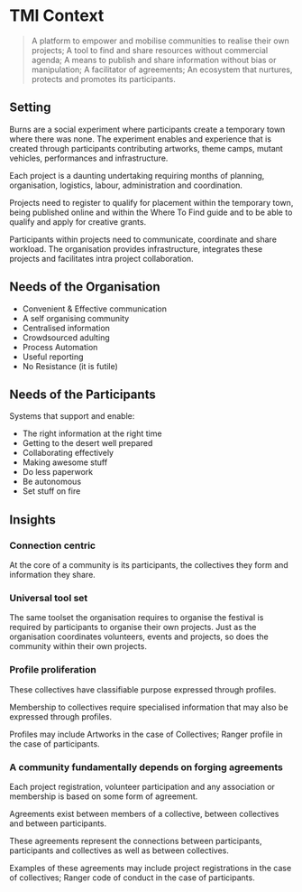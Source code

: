 # TMI Context

>A platform to empower and mobilise communities to realise their own projects;
>A tool to find and share resources without commercial agenda;
>A means to publish and share information without bias or manipulation;
>A facilitator of agreements;
>An ecosystem that nurtures, protects and promotes its participants.


## Setting

Burns are a social experiment where participants create a temporary town where
there was none. The experiment enables and experience that is created through
participants contributing artworks, theme camps, mutant vehicles, performances
and infrastructure.

Each project is a daunting undertaking requiring months of
planning, organisation, logistics, labour, administration and coordination.


Projects need to register to qualify for placement within the temporary town,
being published online and within the Where To Find guide and to be able to
qualify and apply for creative grants.

Participants within projects need to communicate, coordinate and share workload.
The organisation provides infrastructure, integrates these projects and
facilitates intra project collaboration.


## Needs of the Organisation

* Convenient & Effective communication
* A self organising community
* Centralised information
* Crowdsourced adulting
* Process Automation
* Useful reporting
* No Resistance (it is futile)


## Needs of the Participants

Systems that support and enable:

* The right information at the right time
* Getting to the desert well prepared
* Collaborating effectively
* Making awesome stuff
* Do less paperwork
* Be autonomous
* Set stuff on fire


## Insights

### Connection centric

At the core of a community is its participants, the collectives they form and information they share.

### Universal tool set

The same toolset the organisation requires to organise the festival is required by participants to organise their own projects.
Just as the organisation coordinates volunteers, events and projects, so does the community within their own projects.

### Profile proliferation

These collectives have classifiable purpose expressed through profiles.

Membership to collectives require specialised information that may also be expressed through profiles.

Profiles may include Artworks in the case of Collectives; Ranger profile in the case of participants.


### A community fundamentally depends on forging agreements

Each project registration, volunteer participation and any association or membership is based on some form of agreement.

Agreements exist between members of a collective, between collectives and between participants.

These agreements represent the connections between participants, participants and collectives as well as between collectives.

Examples of these agreements may include project registrations in the case of collectives; Ranger code of conduct in the case of participants.
